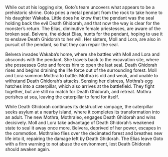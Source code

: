 While out at his logging site, Goto’s team uncovers what appears to be a prehistoric shrine. Goto pries a metal pendant from the rock to take home to his daughter Wakaba. Little does he know that the pendant was the seal holding back the evil Death Ghidorah, and that now the way is clear for the monster’s return. The Elias, diminutive female priestesses, are aware of the broken seal. Belvera, the eldest Elias, hunts for the pendant, hoping to use it to enslave Death Ghidorah to her will. Her sisters, Moll and Lora, are also in pursuit of the pendant, so that they can repair the seal.

Belvera invades Wakaba’s home, where she battles with Moll and Lora and absconds with the pendant. She travels back to the excavation site, where she possesses Goto and forces him to open the last seal. Death Ghidorah rises and begins draining the life force out of the surrounding forest. Moll and Lora summon Mothra to battle. Mothra is old and weak, and unable to withstand Death Ghidorah’s attacks. Sensing her distress, Mothra’s egg hatches into a caterpillar, which also arrives at the battlefield. They fight together, but are still no match for Death Ghidorah, and retreat. Mothra perishes at sea, leaving the caterpillar to fend for itself.

While Death Ghidorah continues its destructive rampage, the caterpillar seeks asylum at a nearby island, where it completes its transformation into an adult. The new Mothra, Mothraleo, engages Death Ghidorah and wins decisively. Moll and Lora take advantage of Death Ghidorah’s weakened state to seal it away once more. Belvera, deprived of her power, escapes in the commotion. Mothraleo flies over the decimated forest and breathes new life into it, repairing the damage left by Death Ghidorah. The Elias leave Goto with a firm warning to not abuse the environment, lest Death Ghidorah should awaken again.